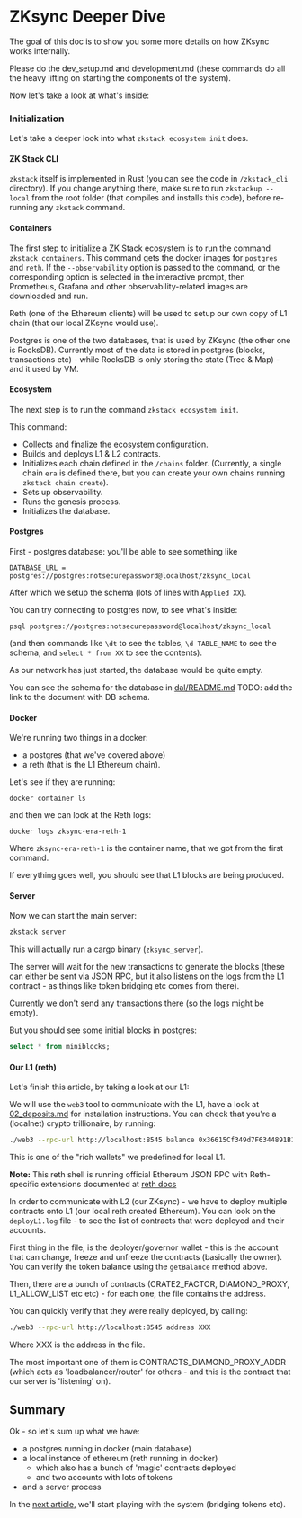 # ZKsync Deeper Dive

The goal of this doc is to show you some more details on how ZKsync works internally.

Please do the dev_setup.md and development.md (these commands do all the heavy lifting on starting the components of the
system).

Now let's take a look at what's inside:

### Initialization

Let's take a deeper look into what `zkstack ecosystem init` does.

#### ZK Stack CLI

`zkstack` itself is implemented in Rust (you can see the code in `/zkstack_cli` directory). If you change anything
there, make sure to run `zkstackup --local` from the root folder (that compiles and installs this code), before
re-running any `zkstack` command.

#### Containers

The first step to initialize a ZK Stack ecosystem is to run the command `zkstack containers`. This command gets the
docker images for `postgres` and `reth`. If the `--observability` option is passed to the command, or the corresponding
option is selected in the interactive prompt, then Prometheus, Grafana and other observability-related images are
downloaded and run.

Reth (one of the Ethereum clients) will be used to setup our own copy of L1 chain (that our local ZKsync would use).

Postgres is one of the two databases, that is used by ZKsync (the other one is RocksDB). Currently most of the data is
stored in postgres (blocks, transactions etc) - while RocksDB is only storing the state (Tree & Map) - and it used by
VM.

#### Ecosystem

The next step is to run the command `zkstack ecosystem init`.

This command:

- Collects and finalize the ecosystem configuration.
- Builds and deploys L1 & L2 contracts.
- Initializes each chain defined in the `/chains` folder. (Currently, a single chain `era` is defined there, but you can
  create your own chains running `zkstack chain create`).
- Sets up observability.
- Runs the genesis process.
- Initializes the database.

#### Postgres

First - postgres database: you'll be able to see something like

```
DATABASE_URL = postgres://postgres:notsecurepassword@localhost/zksync_local
```

After which we setup the schema (lots of lines with `Applied XX`).

You can try connecting to postgres now, to see what's inside:

```shell
psql postgres://postgres:notsecurepassword@localhost/zksync_local
```

(and then commands like `\dt` to see the tables, `\d TABLE_NAME` to see the schema, and `select * from XX` to see the
contents).

As our network has just started, the database would be quite empty.

You can see the schema for the database in [dal/README.md](../../../core/lib/dal/README.md) TODO: add the link to the
document with DB schema.

#### Docker

We're running two things in a docker:

- a postgres (that we've covered above)
- a reth (that is the L1 Ethereum chain).

Let's see if they are running:

```shell
docker container ls
```

and then we can look at the Reth logs:

```shell
docker logs zksync-era-reth-1
```

Where `zksync-era-reth-1` is the container name, that we got from the first command.

If everything goes well, you should see that L1 blocks are being produced.

#### Server

Now we can start the main server:

```bash
zkstack server
```

This will actually run a cargo binary (`zksync_server`).

The server will wait for the new transactions to generate the blocks (these can either be sent via JSON RPC, but it also
listens on the logs from the L1 contract - as things like token bridging etc comes from there).

Currently we don't send any transactions there (so the logs might be empty).

But you should see some initial blocks in postgres:

```sql
select * from miniblocks;
```

#### Our L1 (reth)

Let's finish this article, by taking a look at our L1:

We will use the `web3` tool to communicate with the L1, have a look at [02_deposits.md](02_deposits.md) for installation
instructions. You can check that you're a (localnet) crypto trillionaire, by running:

```bash
./web3 --rpc-url http://localhost:8545 balance 0x36615Cf349d7F6344891B1e7CA7C72883F5dc049
```

This is one of the "rich wallets" we predefined for local L1.

**Note:** This reth shell is running official Ethereum JSON RPC with Reth-specific extensions documented at
[reth docs](https://paradigmxyz.github.io/reth/jsonrpc/intro.html)

In order to communicate with L2 (our ZKsync) - we have to deploy multiple contracts onto L1 (our local reth created
Ethereum). You can look on the `deployL1.log` file - to see the list of contracts that were deployed and their accounts.

First thing in the file, is the deployer/governor wallet - this is the account that can change, freeze and unfreeze the
contracts (basically the owner). You can verify the token balance using the `getBalance` method above.

Then, there are a bunch of contracts (CRATE2_FACTOR, DIAMOND_PROXY, L1_ALLOW_LIST etc etc) - for each one, the file
contains the address.

You can quickly verify that they were really deployed, by calling:

```bash
./web3 --rpc-url http://localhost:8545 address XXX
```

Where XXX is the address in the file.

The most important one of them is CONTRACTS_DIAMOND_PROXY_ADDR (which acts as 'loadbalancer/router' for others - and
this is the contract that our server is 'listening' on).

## Summary

Ok - so let's sum up what we have:

- a postgres running in docker (main database)
- a local instance of ethereum (reth running in docker)
  - which also has a bunch of 'magic' contracts deployed
  - and two accounts with lots of tokens
- and a server process

In the [next article](02_deposits.md), we'll start playing with the system (bridging tokens etc).
